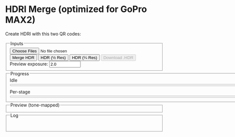 # HDRI Merge (optimized for GoPro MAX2)

Create HDRI with this two QR codes:

<fieldset>
  <legend>Inputs</legend>
  <div class="row">
    <input id="files" type="file" accept="image/jpeg" multiple /><br>
    <button id="run">Merge HDR</button>
    <button id="runHalf">HDR (½ Res)</button>
    <button id="runQuarter">HDR (¼ Res)</button>
    <button id="saveHdr" disabled>Download .HDR</button>
  </div>
  <div class="row">
    <label>Preview exposure: <input id="previewExp" type="number" step="0.1" value="2.0" title="Photographic exposure for preview" style="width: 100px;"></label>
  </div>
</fieldset>

<fieldset>
  <legend>Progress</legend>
  <div id="stage">Idle</div>
  <progress id="overall" value="0" max="100" style="width: 800px;"></progress>
  <div class="muted" style="margin-top:6px;">Per-stage</div>
  <progress id="perfile" value="0" max="100" style="width: 800px;"></progress>
</fieldset>

<fieldset>
  <legend>Preview (tone-mapped)</legend>
  <canvas id="preview" width="800" height="400"></canvas>
</fieldset>

<fieldset>
  <legend>Log</legend>
  <pre id="log" aria-live="polite"></pre>
</fieldset>

<script src="https://cdn.jsdelivr.net/npm/exifr@7.1.3/dist/lite.umd.js"></script>
<script>
/* ===================== Config & constants ===================== */
const KSIZE        = 9;         // Gaussian blur kernel (odd) in float
const WHITE_PCT    = 99.0;      // robust white normalization percentile
const SHORT_EXPOSURE_T = 2e-5;  // 0.00002s threshold for "very short" exposure (Python parity)
const SUN_BLUR1    = 15;
const SUN_BLUR_LARGE = 63;
const CLIPPED_THRESH = 0.9;    // test threshold in linear (post-blur)
const CLIPPED_COUNT  = 1000;    // number of clipped pixels to consider "has clipped sun"

/* ===================== Helpers / UI ===================== */
const $ = sel => document.querySelector(sel);
const logEl = $('#log');
function logLine(msg, cls='') {
  const line = document.createElement('div');
  if (cls) line.className = cls;
  line.textContent = msg;
  logEl.appendChild(line);
  logEl.scrollTop = logEl.scrollHeight;
}
function setStage(msg) { $('#stage').textContent = msg; }
function setOverall(pct) { $('#overall').value = Math.max(0, Math.min(100, pct)); }
function setPerFile(pct) { $('#perfile').value = Math.max(0, Math.min(100, pct)); }
function nextFrame() { return new Promise(r => requestAnimationFrame(() => r())); }

/* ===================== sRGB 2.2 → Linear ===================== */
function srgbToLinear_u8(imgData) {
  const { data, width, height } = imgData;
  const out = new Float32Array(width * height * 3);
  for (let i = 0, j = 0; i < data.length; i += 4, j += 3) {
    const sr = data[i]   / 255;
    const sg = data[i+1] / 255;
    const sb = data[i+2] / 255;
    const r = Math.pow(sr, 2.2);
    const g = Math.pow(sg, 2.2);
    const b = Math.pow(sb, 2.2);
    out[j] = r; out[j+1] = g; out[j+2] = b;
  }
  return out;
}

/* ===================== GoPro Flat (log 113) → Linear ===================== */
function goProFlatToLinear_u8(imgData) {
  const { data, width, height } = imgData;
  const out = new Float32Array(width * height * 3);
  for (let i = 0, j = 0; i < data.length; i += 4, j += 3) {
    const sr = data[i]   / 255;
    const sg = data[i+1] / 255;
    const sb = data[i+2] / 255;
    const r = (Math.pow(113.0,sr)-1.0)/112.0;
    const g = (Math.pow(113.0,sg)-1.0)/112.0;
    const b = (Math.pow(113.0,sb)-1.0)/112.0;
    out[j] = r; out[j+1] = g; out[j+2] = b;
  }
  return out;
}

function gaussianBlurFloatRGB(floatRGB, w, h, ksize=5) {
  if (!(Number.isInteger(ksize) && ksize>1 && (ksize%2)===1)) return floatRGB;
  const half = (ksize-1)/2;
  const sigma = 0.3*((ksize-1)*0.5 - 1) + 0.8;
  const kern = [];
  let sum = 0;
  for (let k=-half;k<=half;k++){ const v = Math.exp(-(k*k)/(2*sigma*sigma)); kern.push(v); sum+=v; }
  for (let i=0;i<kern.length;i++) kern[i] /= sum;

  const tmp = new Float32Array(floatRGB.length);
  const out = new Float32Array(floatRGB.length);

  // Horizontal
  for (let y=0; y<h; y++) {
    for (let x=0; x<w; x++) {
      let r=0,g=0,b=0;
      for (let k=-half;k<=half;k++){
        const xx = Math.max(0, Math.min(w-1, x+k));
        const p = (y*w+xx)*3;
        const wgt = kern[k+half];
        r += floatRGB[p  ]*wgt;
        g += floatRGB[p+1]*wgt;
        b += floatRGB[p+2]*wgt;
      }
      const o = (y*w+x)*3;
      tmp[o]=r; tmp[o+1]=g; tmp[o+2]=b;
    }
  }
  // Vertical
  for (let y=0; y<h; y++) {
    for (let x=0; x<w; x++) {
      let r=0,g=0,b=0;
      for (let k=-half;k<=half;k++){
        const yy = Math.max(0, Math.min(h-1, y+k));
        const p = (yy*w+x)*3;
        const wgt = kern[k+half];
        r += tmp[p  ]*wgt;
        g += tmp[p+1]*wgt;
        b += tmp[p+2]*wgt;
      }
      const o = (y*w+x)*3;
      out[o]=r; out[o+1]=g; out[o+2]=b;
    }
  }
  return out;
}


/**
 * Fast approximate Gaussian blur for full image (RGB float, interleaved).
 * Uses 3 stacked box blurs (separable) to approximate a Gaussian with sigma ≈ (ksize-1)/6.
 *
 * @param {Float32Array} src     // length = w*h*3 (RGB interleaved), preserved
 * @param {number} w
 * @param {number} h
 * @param {number} ksize         // nominal kernel size (odd recommended)
 * @param {{inPlace?:boolean, downsample?:number}=} opts
 *   - inPlace: if true, blur back into src and also return src (default false)
 *   - downsample: optional speed boost (2 or 4). Downsample → blur → upsample
 * @returns {Float32Array}       // blurred image (src if inPlace=true)
 */
function gaussianBlurFloatRGB_fastApprox(src, w, h, ksize, opts = {}) {
  // --- optional very fast path: downsample → blur → upsample ---
  const down = Math.max(1, Math.min(4, (opts.downsample|0) || 1));
  if (down > 1) {
    const wd = Math.max(1, (w/down)|0), hd = Math.max(1, (h/down)|0);
    const small = new Float32Array(wd*hd*3);
    // box downsample (simple average of down×down block)
    boxDownsampleRGB(src, w, h, small, wd, hd, down);
    const blurredSmall = gaussianBlurFloatRGB_fastApprox(small, wd, hd, ksize, { inPlace:false });
    const up = new Float32Array(w*h*3);
    bilinearUpsampleRGB(blurredSmall, wd, hd, up, w, h);
    if (opts.inPlace) { src.set(up); return src; }
    return up;
  }

  // --- main 3× box approximation ---
  ksize = Math.max(3, ksize|0);
  if ((ksize & 1) === 0) ksize += 1;   // force odd
  const sigma = (ksize - 1) / 6;       // Gaussian equivalent
  const radii = boxesForGauss(sigma, 3); // [r1,r2,r3]
  const total = w*h*3;

  const bufA = new Float32Array(total); // intermediate
  const bufB = new Float32Array(total); // intermediate / output

  // copy src → bufA
  bufA.set(src);

  for (let pass=0; pass<3; pass++) {
    const r = Math.max(1, radii[pass]);

    // Horizontal pass: bufA → bufB
    boxBlurH_RGB(bufA, bufB, w, h, r);

    // Vertical pass: bufB → bufA (ping-pong)
    boxBlurV_RGB(bufB, bufA, w, h, r);
  }

  if (opts.inPlace) { src.set(bufA); return src; }
  return bufA;

  // -------- helpers --------

  function boxesForGauss(sigma, n) {
    // Compute n box widths approximating Gaussian(sigma)
    const ideal = Math.sqrt((12*sigma*sigma/n)+1); // ideal width
    let wl = Math.floor(ideal);
    if ((wl & 1) === 0) wl -= 1;
    const wu = wl + 2;
    const m = Math.round((12*sigma*sigma - n*wl*wl - 4*n*wl - 3*n)/(-4*wl - 4));
    const sizes = Array.from({length:n}, (_,i)=> i < m ? wl : wu);
    return sizes.map(s => (s-1)>>1); // radii
  }

  // Horizontal box blur (replicate at row edges)
  function boxBlurH_RGB(src, dst, W, H, r) {
    const norm = 1 / (2*r + 1);
    for (let y=0; y<H; y++) {
      // initialize sums at x=0
      let sr=0, sg=0, sb=0;
      for (let k=-r; k<=r; k++) {
        const xx = clamp(0 + k, 0, W-1);
        const p = (y*W + xx)*3;
        sr += src[p]; sg += src[p+1]; sb += src[p+2];
      }
      let q = (y*W + 0)*3;
      dst[q]   = sr * norm;
      dst[q+1] = sg * norm;
      dst[q+2] = sb * norm;

      for (let x=1; x<W; x++) {
        const addX = clamp(x + r, 0, W-1);
        const subX = clamp(x - 1 - r, 0, W-1);
        const pa = (y*W + addX)*3;
        const ps = (y*W + subX)*3;
        sr += src[pa]   - src[ps];
        sg += src[pa+1] - src[ps+1];
        sb += src[pa+2] - src[ps+2];

        q = (y*W + x)*3;
        dst[q]   = sr * norm;
        dst[q+1] = sg * norm;
        dst[q+2] = sb * norm;
      }
    }
  }

  // Vertical box blur (replicate at column edges)
  function boxBlurV_RGB(src, dst, W, H, r) {
    const norm = 1 / (2*r + 1);
    for (let x=0; x<W; x++) {
      // initialize sums at y=0
      let sr=0, sg=0, sb=0;
      for (let k=-r; k<=r; k++) {
        const yy = clamp(0 + k, 0, H-1);
        const p = (yy*W + x)*3;
        sr += src[p]; sg += src[p+1]; sb += src[p+2];
      }
      let q = (0*W + x)*3;
      dst[q]   = sr * norm;
      dst[q+1] = sg * norm;
      dst[q+2] = sb * norm;

      for (let y=1; y<H; y++) {
        const addY = clamp(y + r, 0, H-1);
        const subY = clamp(y - 1 - r, 0, H-1);
        const pa = (addY*W + x)*3;
        const ps = (subY*W + x)*3;
        sr += src[pa]   - src[ps];
        sg += src[pa+1] - src[ps+1];
        sb += src[pa+2] - src[ps+2];

        q = (y*W + x)*3;
        dst[q]   = sr * norm;
        dst[q+1] = sg * norm;
        dst[q+2] = sb * norm;
      }
    }
  }

  function clamp(v, lo, hi){ return v < lo ? lo : (v > hi ? hi : v); }
}

/* ---------- Optional helpers for the downsampled fast path ---------- */

// Average-pooling downsample by integer factor (2 or 4 recommended)
function boxDownsampleRGB(src, w, h, dst, wd, hd, factor) {
  const area = factor*factor;
  for (let yd=0; yd<hd; yd++) {
    for (let xd=0; xd<wd; xd++) {
      let sr=0, sg=0, sb=0;
      const x0 = xd*factor, y0 = yd*factor;
      for (let yy=0; yy<factor; yy++) {
        const y = Math.min(h-1, y0+yy);
        for (let xx=0; xx<factor; xx++) {
          const x = Math.min(w-1, x0+xx);
          const p = (y*w + x)*3;
          sr += src[p]; sg += src[p+1]; sb += src[p+2];
        }
      }
      const q = (yd*wd + xd)*3;
      dst[q]   = sr/area;
      dst[q+1] = sg/area;
      dst[q+2] = sb/area;
    }
  }
}

// Bilinear upsample back to full res
function bilinearUpsampleRGB(src, sw, sh, dst, dw, dh) {
  for (let y=0; y<dh; y++) {
    const v = (y*(sh-1))/(dh-1);
    const y0 = Math.floor(v), y1 = Math.min(sh-1, y0+1);
    const fy = v - y0;
    for (let x=0; x<dw; x++) {
      const u = (x*(sw-1))/(dw-1);
      const x0 = Math.floor(u), x1 = Math.min(sw-1, x0+1);
      const fx = u - x0;

      const p00 = (y0*sw + x0)*3;
      const p01 = (y0*sw + x1)*3;
      const p10 = (y1*sw + x0)*3;
      const p11 = (y1*sw + x1)*3;

      const q = (y*dw + x)*3;

      for (let c=0;c<3;c++){
        const a = src[p00+c]*(1-fx) + src[p01+c]*fx;
        const b = src[p10+c]*(1-fx) + src[p11+c]*fx;
        dst[q+c] = a*(1-fy) + b*fy;
      }
    }
  }
}


/**
 * In-place separable Gaussian blur on a rectangular ROI of a Float32 RGB image.
 *
 * @param {Float32Array} floatLinearRGB - Interleaved RGB (float) buffer, length = pitch * height * 3
 * @param {number} pitch - Image width (pixels per row)
 * @param {number} x1 - ROI left (inclusive)
 * @param {number} y1 - ROI top (inclusive)
 * @param {number} x2 - ROI right (exclusive)
 * @param {number} y2 - ROI bottom (exclusive)
 * @param {number} ksize - Odd kernel size (e.g., 3,5,7,9...)
 */
function gaussianBlurROI(floatLinearRGB, pitch, x1, y1, x2, y2, ksize) {
  // ---- Validate & fast exits ----
  if (!Number.isInteger(ksize) || ksize < 3 || (ksize & 1) === 0) return;
  if (x2 <= x1 || y2 <= y1) return; // empty
  // Clamp ROI to image bounds (we don't know height, but we use indices via pitch & y)
  // Caller should ensure bounds are valid; we still defensively clamp to >=0.
  x1 = Math.max(0, x1|0); y1 = Math.max(0, y1|0);
  x2 = x2|0; y2 = y2|0;

  const rw = x2 - x1;                 // ROI width
  const rh = y2 - y1;                 // ROI height
  const chans = 3;
  const half = (ksize - 1) >> 1;

  // ---- Build 1D Gaussian kernel ----
  const sigma = 0.3 * ((ksize - 1) * 0.5 - 1) + 0.8; // common heuristic
  const kern = new Float32Array(ksize);
  let sum = 0;
  for (let i = -half, j = 0; i <= half; i++, j++) {
    const v = Math.exp(-(i * i) / (2 * sigma * sigma));
    kern[j] = v; sum += v;
  }
  for (let j = 0; j < ksize; j++) kern[j] /= sum;

  // ---- Temp buffers for ROI (horizontal pass -> tmp, vertical -> out) ----
  const tmp = new Float32Array(rw * rh * chans);
  const out = new Float32Array(rw * rh * chans);

  // ---- Horizontal pass (within ROI, clamp to ROI edges) ----
  for (let ry = 0; ry < rh; ry++) {
    const gy = y1 + ry;
    for (let rx = 0; rx < rw; rx++) {
      const gx = x1 + rx;

      let accR = 0, accG = 0, accB = 0;
      for (let k = -half, j = 0; k <= half; k++, j++) {
        let sx = rx + k;
        if (sx < 0) sx = 0;
        else if (sx >= rw) sx = rw - 1;

        const srcIdx = ((gy * pitch) + (x1 + sx)) * chans;
        accR += floatLinearRGB[srcIdx    ] * kern[j];
        accG += floatLinearRGB[srcIdx + 1] * kern[j];
        accB += floatLinearRGB[srcIdx + 2] * kern[j];
      }

      const dstIdx = (ry * rw + rx) * chans;
      tmp[dstIdx    ] = accR;
      tmp[dstIdx + 1] = accG;
      tmp[dstIdx + 2] = accB;
    }
  }

  // ---- Vertical pass (within ROI, clamp to ROI edges) ----
  for (let ry = 0; ry < rh; ry++) {
    for (let rx = 0; rx < rw; rx++) {
      let accR = 0, accG = 0, accB = 0;
      for (let k = -half, j = 0; k <= half; k++, j++) {
        let sy = ry + k;
        if (sy < 0) sy = 0;
        else if (sy >= rh) sy = rh - 1;

        const srcIdx = (sy * rw + rx) * chans;
        accR += tmp[srcIdx    ] * kern[j];
        accG += tmp[srcIdx + 1] * kern[j];
        accB += tmp[srcIdx + 2] * kern[j];
      }
      const dstIdx = (ry * rw + rx) * chans;
      out[dstIdx    ] = accR;
      out[dstIdx + 1] = accG;
      out[dstIdx + 2] = accB;
    }
  }

  // ---- Write back to original buffer (in place) ----
  for (let ry = 0; ry < rh; ry++) {
    const gy = y1 + ry;
    for (let rx = 0; rx < rw; rx++) {
      const gx = x1 + rx;
      const srcIdx = (ry * rw + rx) * chans;
      const dstIdx = ((gy * pitch) + gx) * chans;
      floatLinearRGB[dstIdx    ] = out[srcIdx    ];
      floatLinearRGB[dstIdx + 1] = out[srcIdx + 1];
      floatLinearRGB[dstIdx + 2] = out[srcIdx + 2];
    }
  }
}


/* ===================== Merge radiance (linear) ===================== */
function wellExposedWeight(rgb, mid=0.5, sigma=0.1225) {
  const m = (rgb[0]+rgb[1]+rgb[2])/3;
  return Math.exp(-((m-mid)*(m-mid)) / (2*sigma*sigma));
}
async function mergeRadiance_linear(images, times) {
  const w = images[0].w, h = images[0].h;
  const num = new Float32Array(w*h*3);
  const den = new Float32Array(w*h);
  const total = images.length;

  for (let i=0; i<images.length; i++) {
    const {data} = images[i];
    const t = times[i];
	let sigma = 0.1225 + 0.1225 * Math.sin(i*3.14159/(images.length-1));
    for (let p=0, px=0; p<data.length; p+=3, px++) {
      const r=data[p], g=data[p+1], b=data[p+2];
      const wgt = wellExposedWeight([r,g,b], 0.5, );
      if (wgt>0) {
        num[p  ] += wgt * (r / t);
        num[p+1] += wgt * (g / t);
        num[p+2] += wgt * (b / t);
        den[px]  += wgt;
      }
    }
	setOverall(35+((i+1)/total)*30);
    setPerFile(((i+1)/total)*100);
	await nextFrame(); // let the browser paint the bars
  }
  for (let p=0, px=0; p<num.length; p+=3, px++) {
    const d = den[px] || 1e-8;
    num[p  ] /= d; num[p+1] /= d; num[p+2] /= d;
  }
  return { w, h, data: num };
}


/* ===================== Normalize white ~1.0 ===================== */
function luminance709(r,g,b){ return 0.2126*r + 0.7152*g + 0.0722*b; }
function normalizeWhitePercentile(hdr, pct=WHITE_PCT) {
  const {data} = hdr, N = data.length/3;
  const h = Math.trunc(Math.sqrt(N/2));
  const w = h*2;
  const scale = 1 + Math.trunc(w/1000);
  const offset = Math.trunc(scale/2);
  const lum = new Float32Array((h/scale) * (w/scale));
  let i = 0;
  for(let y=offset;y<h;y+=scale)
  {
	for(let x=offset;x<w;x+=scale)
	{
		let p = (y * w + x) * 3;
		lum[i] = luminance709(data[p],data[p+1],data[p+2]);
		i++
	}
  }
  const arr = Array.from(lum).sort((a,b)=>a-b);
  const idx = Math.min(arr.length-1, Math.max(0, Math.floor((pct/100)*arr.length)));
  const white = Math.max(1e-8, arr[idx]);
  for (let p=0; p<data.length; p++) data[p] /= white;
  return white;
}

/* ===================== Monochrome-above-threshold (optional) ===================== */
function monochromeAbove(hdr, thr=1.0) {
  const {data} = hdr;
  for (let p=0;p<data.length;p+=3) {
    const r=data[p], g=data[p+1], b=data[p+2];
    if (r>thr || g>thr || b>thr) {
      const Y = luminance709(r,g,b);
      data[p]=data[p+1]=data[p+2]=Y;
    }
  }
}

/* ===================== Filmic tone map with dithering ===================== */
async function tonemap_filmic(hdr, exposure=1.0) {
  const {w,h,data} = hdr;
  const out = new Uint8ClampedArray(w*h*4);
  //const A=0.22, B=0.30, C=0.10, D=0.20, E=0.01, F=0.30, W=11.2;  // too contrasty
  const A=0.2, B=0.30, C=0.10, D=0.05, E=0.0, F=0.10, W=20;  // lower contrast
  const whiteScale = ((W*(A*W+C*B)+D*E)/(W*(A*W+B)+D*F)) - (E/F);
  function rnd(i){ let x = i ^ (i>>>17); x ^= x<<13; x ^= x>>>7; x ^= x>>>17; return ((x>>>8)&0xFF)/255; }

  for (let p=0,q=0,i=0; p<data.length; p+=3, q+=4, i++) {
    let r = data[p  ] * exposure;
    let g = data[p+1] * exposure;
    let b = data[p+2] * exposure;
    const fr = ((r*(A*r+C*B)+D*E)/(r*(A*r+B)+D*F)) - (E/F);
    const fg = ((g*(A*g+C*B)+D*E)/(g*(A*g+B)+D*F)) - (E/F);
    const fb = ((b*(A*b+C*B)+D*E)/(b*(A*b+B)+D*F)) - (E/F);
    let rr = Math.min(1, Math.max(0, fr/whiteScale));
    let gg = Math.min(1, Math.max(0, fg/whiteScale));
    let bb = Math.min(1, Math.max(0, fb/whiteScale));
    const d = (rnd(i)-0.5) / 255;
    rr = Math.min(1, Math.max(0, rr + d));
    gg = Math.min(1, Math.max(0, gg + d));
    bb = Math.min(1, Math.max(0, bb + d));
    out[q  ] = (rr*255)|0;
    out[q+1] = (gg*255)|0;
    out[q+2] = (bb*255)|0;
    out[q+3] = 255;
  }
  return { w, h, data: out };
}

//function drawToCanvas(ldr, canvas) {
//  canvas.width = ldr.w; canvas.height = ldr.h;
//  const ctx = canvas.getContext('2d', { willReadFrequently: true }); // perf hint
//  ctx.putImageData(new ImageData(ldr.data, ldr.w, ldr.h), 0, 0);
//}
function drawToCanvas(ldr, canvas, targetW = 800, targetH = 400, mode = 'contain') {
  // 1) paint the RGBA into a temp canvas at native size
  const srcC = document.createElement('canvas');
  srcC.width = ldr.w; srcC.height = ldr.h;
  const srcCtx = srcC.getContext('2d', { willReadFrequently: true });
  srcCtx.putImageData(new ImageData(ldr.data, ldr.w, ldr.h), 0, 0);

  // 2) set preview canvas to fixed size
  canvas.width = targetW;
  canvas.height = targetH;

  const ctx = canvas.getContext('2d', { willReadFrequently: true });
  ctx.imageSmoothingEnabled = true;         // better downscale
  ctx.imageSmoothingQuality = 'high';       // ask for HQ filters

  if (mode === 'stretch') {
    // Fill exactly 800x400 (may distort aspect)
    ctx.clearRect(0, 0, targetW, targetH);
    ctx.drawImage(srcC, 0, 0, targetW, targetH);
  } else {
    // 'contain' => preserve aspect ratio, letterbox
    const scale = Math.min(targetW / ldr.w, targetH / ldr.h);
    const drawW = Math.max(1, Math.floor(ldr.w * scale));
    const drawH = Math.max(1, Math.floor(ldr.h * scale));
    const offX = Math.floor((targetW - drawW) / 2);
    const offY = Math.floor((targetH - drawH) / 2);

    ctx.clearRect(0, 0, targetW, targetH);
    ctx.drawImage(srcC, 0, 0, ldr.w, ldr.h, offX, offY, drawW, drawH);
  }
}



async function encodeRadianceHDR_RGBE(hdr, onProgress) 
{
  const { w, h, data } = hdr;
  const yieldMs = 500;
    const header = [
    "#?RADIANCE",
    "FORMAT=32-bit_rle_rgbe",
    "",
    `-Y ${h} +X ${w}\n`
  ].join("\n");
  const headerBytes = new TextEncoder().encode(header);

  // RGB -> RGBE
  function toRGBE(r,g,b) {
    const maxc = Math.max(r,g,b);
    if (maxc < 1e-32) return [0,0,0,0];
    const e = Math.ceil(Math.log2(maxc));
    const scale = Math.pow(2, e) / 256;
    return [
      Math.min(255, Math.round(r/scale)),
      Math.min(255, Math.round(g/scale)),
      Math.min(255, Math.round(b/scale)),
      e + 128
    ];
  }

  // Write one channel with Radiance RLE
  function encodeRLEChannel(line /* Uint8Array of length w */) {
    const out = [];
    let x = 0;
    while (x < w) {
      // try run
      let runLen = 1;
      const maxRun = Math.min(w - x, 127);
      const val = line[x];
      while (runLen < maxRun && line[x + runLen] === val) runLen++;
      if (runLen >= 4) {
        out.push(128 + runLen, val);
        x += runLen;
      } else {
        // literal packet, avoid swallowing a future run
        const start = x;
        let count = 0;
        const maxLit = Math.min(w - x, 128);
        while (count < maxLit) {
          if (count >= 1) {
            let lookRun = 1;
            const maxLook = Math.min(w - (x + count), 127);
            const lookVal = line[x + count];
            while (lookRun < maxLook && line[x + count + lookRun] === lookVal) lookRun++;
            if (lookRun >= 4) break;
          }
          count++;
        }
        out.push(count);
        for (let i = 0; i < count; i++) out.push(line[start + i]);
        x += count;
      }
    }
    return Uint8Array.from(out);
  }

  // Fallback to old flat RGBE when width not supported
  if (w < 8 || w > 0x7fff) {
    const flat = new Uint8Array(w*h*4);
    for (let i=0,p=0;i<w*h;i++,p+=3) {
      const [R,G,B,E] = toRGBE(data[p], data[p+1], data[p+2]);
      const q = i*4; flat[q]=R; flat[q+1]=G; flat[q+2]=B; flat[q+3]=E;
    }
    if (onProgress) onProgress(100);
    return new Blob([headerBytes, flat], { type: "image/vnd.radiance" });
  }

  // Build output in chunks to avoid one giant growable array
  const chunks = [headerBytes];
  let lastYield = performance.now();

  for (let y = 0; y < h; y++) 
  {
    // Scanline header: 0x02 0x02 w_hi w_lo
    const scanHdr = new Uint8Array([0x02, 0x02, (w >> 8) & 0xff, w & 0xff]);

    // Prepare channel buffers
    const R = new Uint8Array(w);
    const G = new Uint8Array(w);
    const B = new Uint8Array(w);
    const E = new Uint8Array(w);

    let p = y * w * 3;
    for (let x = 0; x < w; x++, p += 3) {
      const [r8,g8,b8,e8] = toRGBE(data[p], data[p+1], data[p+2]);
      R[x] = r8; G[x] = g8; B[x] = b8; E[x] = e8;
    }

    // Encode four channels
    const rleR = encodeRLEChannel(R);
    const rleG = encodeRLEChannel(G);
    const rleB = encodeRLEChannel(B);
    const rleE = encodeRLEChannel(E);

    // Concatenate this scanline: hdr + R + G + B + E
    const line = new Uint8Array(scanHdr.length + rleR.length + rleG.length + rleB.length + rleE.length);
    let o = 0;
    line.set(scanHdr, o); o += scanHdr.length;
    line.set(rleR, o);    o += rleR.length;
    line.set(rleG, o);    o += rleG.length;
    line.set(rleB, o);    o += rleB.length;
    line.set(rleE, o);

    chunks.push(line);

    // Progress + cooperative yield
    const now = performance.now();
    if (now - lastYield > yieldMs) {
      if (onProgress) onProgress(((y + 1) / h) * 100);
      lastYield = now;
      await new Promise(r => requestAnimationFrame(r));
    }

  }
  
  
  return new Blob(chunks, { type: "image/vnd.radiance" });
}







/**
 * Load JPGs, read EXIF shutter times, sort by exposure, optionally scale,
 * convert to linear, apply short-sun logic (ROI blur + synthetic pushes),
 * and return arrays ready for HDR merge.
 *
 * @param {File[]} files
 * @param {number} scale   // 1.0 = full, 0.5 = half, etc.
 * @returns {Promise<{linearImages:Array<{w:number,h:number,data:Float32Array}>,sortedExpos:number[],sortedExif:Object[],w:number,h:number,baseName:string}>}
 */
async function loadAndPreprocess(files, scale = 1.0) {
  // ---- NEW: parameter sanity for scale ----
  scale = Math.max(0.05, Math.min(2.0, Number(scale) || 1.0));

  const bitmaps = [];
  const exposures = [];
  const exifList = [];
  setPerFile(0);

  let shift = 0;
  if(scale <= 0.5) shift++; 
  if(scale <= 0.25) shift++;

  // Decode + EXIF ----------------------------------------
  for (let i = 0; i < files.length; i++) {
    const f = files[i];
    try {
      const exif = await exifr.parse(f).catch(() => null);
      exifList.push(exif || {});

      // Shutter time (seconds)
      let t = null;
      if (exif) {
        if (typeof exif.ExposureTime === 'number') t = exif.ExposureTime;
        else if (typeof exif.ShutterSpeedValue === 'number') t = Math.pow(2, -exif.ShutterSpeedValue);
      }
      if (!t) throw new Error("Missing ExposureTime/ShutterSpeedValue");
      exposures.push(t);

      const bmp = await createImageBitmap(f);
      bitmaps.push(bmp);

      logLine(`Loaded: ${f.name} (t=${t})`, 'ok');
    } catch (e) {
      logLine(`Error reading ${f.name}: ${e.message || e}`, 'err');
    }
    setPerFile(((i + 1) / files.length) * 100);
    await nextFrame();
  }
  if (!bitmaps.length) throw new Error("No valid images decoded.");

  // Sort by exposure (ascending: shortest first) --------
  const idx = exposures.map((t, i) => [t, i]).sort((a, b) => a[0] - b[0]).map(x => x[1]);
  const sortedExpos = idx.map(i => exposures[i]);
  const sortedExif  = idx.map(i => exifList[i]);
  const sortedBmps  = idx.map(i => bitmaps[i]);

  const shortestFileName = files[idx[0]].name;
  const baseName = shortestFileName.replace(/\.[^.]+$/, '');

  // ---- NEW: target output size with scale factor -------
  const nativeW = sortedBmps[0].width;
  const nativeH = sortedBmps[0].height;
  const w = Math.max(1, Math.floor(nativeW * scale));
  const h = Math.max(1, Math.floor(nativeH * scale));

  // Work canvas at target resolution ---------------------
  const c = document.createElement('canvas');
  c.width = w; c.height = h;
  const ctx = c.getContext('2d', { willReadFrequently: true });
  ctx.imageSmoothingEnabled = true;
  ctx.imageSmoothingQuality = 'high';

  const linearImages = [];
  const expandedTimes = [];

  // Process each bracket --------------------------------
  for (let i = 0; i < sortedBmps.length; i++) {
    ctx.clearRect(0, 0, w, h);

    // ---- NEW: scaled draw to target resolution ----
    const bmp = sortedBmps[i];
    ctx.drawImage(bmp, 0, 0, bmp.width, bmp.height, 0, 0, w, h);

    const imgData = ctx.getImageData(0, 0, w, h);

    // sRGB → linear (your existing function)
    let lin = srgbToLinear_u8(imgData);

    let t = sortedExpos[i];

    // ---------- Short-exposure "sun" logic (unchanged behavior, now at scaled size) ----------
    if (t < SHORT_EXPOSURE_T) 
	{
      // Detect clipped sun on a blurred copy (first pass blur)
      let blurForSun = gaussianBlurFloatRGB_fastApprox(lin, w, h, SUN_BLUR_LARGE>>shift);
      //let blurForSun = gaussianBlurFloatRGB(lin, w, h, SUN_BLUR_LARGE>>shift);
      let clippedCount = 0;
      for (let p = 0; p < blurForSun.length; p++) if (blurForSun[p] > CLIPPED_THRESH) clippedCount++;
      // Scale count to approx native 7680×3840 reference if you use that heuristic
      clippedCount /= (scale*scale);
      const hasClippedSun = clippedCount > CLIPPED_COUNT;
      logLine(`Sun clipped? ${hasClippedSun} (count=${Math.round(clippedCount)})`, hasClippedSun ? 'warn' : 'muted');
	  setPerFile(5);
	  await nextFrame();
		
      if (hasClippedSun) 
      {
        // Find bbox of bright region
        let minx = w, maxx = 0, miny = h, maxy = 0;
        for (let yy = 0; yy < h; yy++) {
          for (let xx = 0; xx < w; xx++) {
            const p = (yy * w + xx) * 3;
            const r = blurForSun[p], g = blurForSun[p + 1], b = blurForSun[p + 2];
            if (r > CLIPPED_THRESH || g > CLIPPED_THRESH || b > CLIPPED_THRESH) {
              if (minx > xx) minx = xx;
              if (maxx < xx) maxx = xx;
              if (miny > yy) miny = yy;
              if (maxy < yy) maxy = yy;
            }
          }
        }
		let sun_x = (maxx+minx)/2;
		let sun_y = (maxy+miny)/2;
		//console.log("near minx maxx: ", minx, maxx);
		//console.log("near miny maxy: ", miny, maxy);
        // pad ROI a bit; clamp to image
        minx = Math.max(0, minx - 64*scale);
        miny = Math.max(0, miny - 64*scale);
        maxx = Math.min(w - 1, maxx + 64*scale);
        maxy = Math.min(h - 1, maxy + 64*scale);

        // First soften (ROI blur; x2/y2 exclusive → pass max+1)
        gaussianBlurROI(lin, w, minx, miny, maxx, maxy, SUN_BLUR1>>shift);
		setPerFile(15);
		await nextFrame();
	  
		let sun_diameter = 0.53 * w / 360.0; //0.53 degrees average 
		let sun_radius_squared = sun_diameter*0.5*sun_diameter*0.5;
		let count = 0;
		let count2 = 0;
		//console.log("sun_diameter: ", sun_diameter);
		//console.log("sun_x sun_y: ", sun_x, sun_y);
		//console.log("minx maxx: ", minx, maxx);
		//console.log("miny maxy: ", miny, maxy);
		for (let yy = miny; yy <= maxy; yy++) 
		{
          for (let xx = minx; xx <= maxx; xx++) 
		  {
			const p = (yy * w + xx) * 3;
			const r = lin[p], g = lin[p + 1], b = lin[p + 2];
			if (r > CLIPPED_THRESH || g > CLIPPED_THRESH || b > CLIPPED_THRESH)
			{
				const radius_squared = ((yy-sun_y)*(yy-sun_y) + (xx-sun_x)*(xx-sun_x));
				let alpha = (sun_radius_squared - radius_squared)/scale;
				
				if(alpha > 1.0) alpha = 1.0;
				else if(alpha < 0.0) alpha = 0.0;
				lin[p] += lin[p]*3200.0*alpha;
				lin[p + 1] += lin[p + 1]*3200.0*alpha;
				lin[p + 2] += lin[p + 2]*3200.0*alpha;
				
				if(alpha > 0.0) count++;
				count2++;
			}
          }
        }
		
        //gaussianBlurROI(lin, w, minx, miny, maxx, maxy, SUN_BLUR1>>shift);
        linearImages.push({ w, h, data: lin.slice(0) });
        expandedTimes.push(t);
		setPerFile(25);
		await nextFrame();

        gaussianBlurROI(lin, w, minx, miny, maxx, maxy, SUN_BLUR1>>shift);
        for (let p = 0; p < lin.length; p++) lin[p] /= 16.0;
        t /= 16.0;
        linearImages.push({ w, h, data: lin.slice(0) });
        expandedTimes.push(t);
        logLine(`Synthetic B push: t=${t}`, 'muted');
		setPerFile(50);
		await nextFrame();

        gaussianBlurROI(lin, w, minx, miny, maxx, maxy, SUN_BLUR1>>shift);
        for (let p = 0; p < lin.length; p++) lin[p] /= 16.0;
        t /= 16.0;
        linearImages.push({ w, h, data: lin.slice(0) });
        expandedTimes.push(t);
        logLine(`Synthetic C push: t=${t}`, 'muted');
		setPerFile(75);
		await nextFrame();

        gaussianBlurROI(lin, w, minx, miny, maxx, maxy, SUN_BLUR1>>shift);
        for (let p = 0; p < lin.length; p++) lin[p] /= 16.0;
        t /= 16.0;
        linearImages.push({ w, h, data: lin.slice(0) });
        expandedTimes.push(t);
        logLine(`Synthetic D push: t=${t}`, 'muted');
		setPerFile(100);
		await nextFrame();
      }
	  else
	  {
		linearImages.push({ w, h, data: lin.slice(0) });
		expandedTimes.push(t);
	  }
    } else {
      // Normal exposure
      linearImages.push({ w, h, data: lin.slice(0) });
      expandedTimes.push(t);
    }

    setPerFile(((i + 1) / sortedBmps.length) * 100);
    await nextFrame();
  }

  return { linearImages, sortedExpos: expandedTimes, sortedExif, w, h, baseName };
}


/**
 * Suppress bright speckles in *shadows* (HDR, linear RGB, in place).
 * - Operates only where local 3x3 median luminance < shadowCut.
 * - Triggers if center is a strong *relative* outlier vs median + MAD.
 * - Optionally joins tiny 3x3 clusters; skips long lines.
 *
 * @param {{w:number,h:number,data:Float32Array}} hdr
 * @param {object} [o]
 * @param {number} [o.shadowCut=0.10]   // only process neighborhoods with median Y < this
 * @param {number} [o.rel=2.5]          // Yc > median * rel (relative contrast)
 * @param {number} [o.madK=6.0]         // Yc - median > madK * MAD (robust diff)
 * @param {number} [o.madFloorFrac=0.03]// MAD floor as fraction of median (noise floor)
 * @param {boolean}[o.allowCluster=true]// allow small 3x3 blobs (not lines)
 * @param {number} [o.soft=1.2]         // clamp target <= soft * median
 * @param {number} [o.pct=0.95]         // clamp target <= pct-neighbor (robust high)
 * @returns {number} count of pixels attenuated
 */
function removeShadowSpecklesHDR(hdr, o = {}) {
  const { w, h, data } = hdr;
  const shadowCut   = o.shadowCut   ?? 0.10;
  const rel         = o.rel         ?? 2.5;
  const madK        = o.madK        ?? 6.0;
  const madFloorFrac= o.madFloorFrac?? 0.03;
  const allowCluster= o.allowCluster?? true;
  const soft        = o.soft        ?? 1.2;
  const pct         = o.pct         ?? 0.95;
  const eps = 1e-8;

  // Luminance buffer
  const N = w*h;
  const Y = new Float32Array(N);
  for (let i=0, p=0; i<data.length; i+=3, p++) {
    Y[p] = 0.2126*data[i] + 0.7152*data[i+1] + 0.0722*data[i+2];
  }

  // small helpers
  function sort8(a){ for(let i=1;i<8;i++){ let v=a[i],j=i-1; while(j>=0&&a[j]>v){a[j+1]=a[j]; j--; } a[j+1]=v; } return a; }
  function median8(vals){ const s=sort8(vals.slice()); return 0.5*(s[3]+s[4]); }
  function perc8(vals,p){ const s=sort8(vals.slice()); const idx=Math.min(7,Math.max(0,Math.round(p*7))); return s[idx]; }

  // track visited cluster pixels to avoid over-adjustment
  const visited = new Uint8Array(N);
  let fixed = 0;

  // skip 1px border
  for (let y=1; y<h-1; y++) {
    for (let x=1; x<w-1; x++) {
      const idx = y*w + x;
      if (visited[idx]) continue;

      // gather 3x3 neighbors (excluding center) for baseline
      const nb = new Float32Array(8);
      let k=0;
      for (let dy=-1; dy<=1; dy++) {
        for (let dx=-1; dx<=1; dx++) {
          if (!dx && !dy) continue;
          nb[k++] = Y[(y+dy)*w + (x+dx)];
        }
      }
      const med = median8(nb);
      if (med >= shadowCut) continue; // only operate in shadows

      // robust noise (MAD) with floor proportional to median (accounts for photon noise)
      const dev = new Float32Array(8);
      for (let i=0;i<8;i++) dev[i] = Math.abs(nb[i] - med);
      const MAD = median8(dev);
      const madFloor = Math.max(med * madFloorFrac, 1e-6);
      const sigmaR = Math.max(MAD * 1.4826, madFloor); // ≈ robust std

      const Yc = Y[idx];

      // trigger purely on *relative* + robust absolute (in shadow scale)
      if (!(Yc > med * rel && (Yc - med) > madK * sigmaR)) continue;

      // optionally grow a 3x3 *compact* blob (not lines)
      let mask = [[x,y]];
      if (allowCluster) {
        for (let dy=-1; dy<=1; dy++) {
          for (let dx=-1; dx<=1; dx++) {
            if (!dx && !dy) continue;
            const xx=x+dx, yy=y+dy, j=yy*w+xx;
            const Yn = Y[j];
            if (Yn > med * rel && (Yn - med) > madK * sigmaR) mask.push([xx,yy]);
          }
        }
        // reject line-like clusters (1xK or Kx1 with K>=2)
        let minx=x, maxx=x, miny=y, maxy=y;
        for (const [xx,yy] of mask){ if(xx<minx)minx=xx; if(xx>maxx)maxx=xx; if(yy<miny)miny=yy; if(yy>maxy)maxy=yy; }
        const ww = maxx-minx+1, hh = maxy-miny+1;
        const isLine = (ww===1 && hh>=2) || (hh===1 && ww>=2);
        if (isLine) mask = [[x,y]]; // fall back to single-pixel fix
      }

      // robust target: cap to high-percentile of neighbors and soft*median
      const hi = perc8(nb, pct);
      const targetY = Math.min(hi, med * soft);

      // attenuate selected pixels (only if they’re above target), preserve chroma
      for (const [xx,yy] of mask) {
        const j = yy*w + xx;
        if (visited[j]) continue;
        const curY = Y[j];
        if (curY > targetY) {
          const s = Math.max(0, (targetY || eps) / (curY || eps));
          const q = j*3;
          data[q  ] *= s;
          data[q+1] *= s;
          data[q+2] *= s;
          Y[j] = targetY;
          fixed++;
        }
        visited[j] = 1;
      }
    }
  }
  return fixed;
}

async function runPipeline(scale) {
  try {
    $('#saveHdr').disabled = true;
    logEl.textContent = '';
    setOverall(0); setPerFile(0);

    const files = Array.from($('#files').files || []);
    if (!files.length) { logLine("Please select JPG files first.", 'warn'); return; }

    const previewExposure = parseFloat($('#previewExp').value || '2.0');

    setStage('Reading EXIF + decoding images…');
    setOverall(5);
    const { linearImages, sortedExpos, w, h, baseName } = await loadAndPreprocess(files, scale);
  
    setStage('Merging to HDR (radiance)…');
    setOverall(35);
	setPerFile(0);
    const hdr = await mergeRadiance_linear(linearImages, sortedExpos);
    setPerFile(100);
    await nextFrame();

    setStage('Normalizing white to ~1.0…');
    setOverall(75);
    const white = normalizeWhitePercentile(hdr, WHITE_PCT);
    logLine(`White percentile (${WHITE_PCT}%): ${white.toFixed(6)}`, 'ok');
    await nextFrame();
	
	let fixed = removeShadowSpecklesHDR(hdr, {
	  shadowCut: 0.10, // treat below ~10% as "shadow" in scene-linear
	  rel: 0.25,
	  madK: 6.0,
	  madFloorFrac: 0.03,
	  allowCluster: true,
	  soft: 1.2,
	  pct: 0.95
	});
	logLine(`Speckle attenuated: ${fixed} px`, fixed ? 'ok' : 'muted');
    await nextFrame();

    setStage('Tone-mapping…');
    setOverall(85);
    const ldr = await tonemap_filmic(hdr, previewExposure);
    drawToCanvas(ldr, $('#preview'));
    await nextFrame();

    setStage('Preparing downloads…');
    setOverall(92);
    $('#saveHdr').disabled = false;
    $('#saveHdr').onclick = async () => {
      try {

        const blob = await encodeRadianceHDR_RGBE(
          hdr,
          pct => setPerFile(pct)    // progress bar
        );
        
        let name_extension = "";
        if(scale < 0.3)
             name_extension  = "-2K";
        else if(scale < 0.6)
             name_extension  = "-4K";
        else
             name_extension  = "-8K";
        
        const a = document.createElement('a');
        a.href = URL.createObjectURL(blob);
        a.download = baseName + name_extension + '.hdr';   // <— use shortest exposure basename
        a.click();
        URL.revokeObjectURL(a.href);

        logLine('HDR downloaded.', 'ok');
      } catch (e) {
        logLine(`HDR save failed: ${e.message||e}`, 'err');
      }
    };

    setStage('Done');
    setOverall(100);
    logLine('✅ Merge complete.', 'ok');
  } catch (err) {
    setStage('Error');
    setOverall(100);
    logLine(`❌ ${err.message || err}`, 'err');
    console.error(err);
  }
}


$('#run').addEventListener('click', async () => {
  await runPipeline(1.0);  // full res
});

$('#runHalf').addEventListener('click', async () => {
  await runPipeline(0.5);  // half res
});

$('#runQuarter').addEventListener('click', async () => {
  await runPipeline(0.25);  // half res
});


</script>
